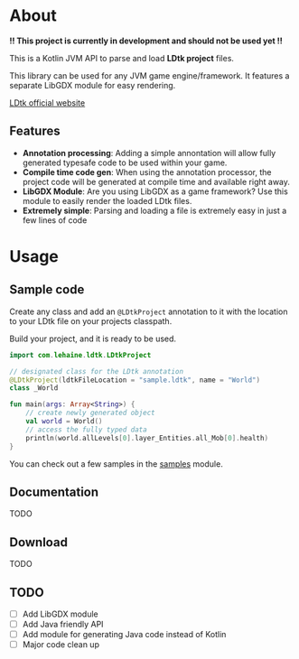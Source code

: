 
# About
**!! This project is currently in development and should not be used yet !!**

This is a Kotlin JVM API to parse and load **LDtk project** files. 

This library can be used for any JVM game engine/framework. It features a separate LibGDX module for easy rendering.

[LDtk official website](https://ldtk.io/)

## Features
- **Annotation processing**: Adding a simple annontation will allow fully generated typesafe code to be used within your game.
- **Compile time code gen**: When using the annotation processor, the project code will be generated at compile time and available right away.
- **LibGDX Module**: Are you using LibGDX as a game framework? Use this module to easily render the loaded LDtk files.
- **Extremely simple**: Parsing and loading a file is extremely easy in just a few lines of code


# Usage
## Sample code
Create any class and add an `@LDtkProject` annotation to it with the location to your LDtk file on your projects classpath.

Build your project, and it is ready to be used.
```Kotlin
import com.lehaine.ldtk.LDtkProject

// designated class for the LDtk annotation
@LDtkProject(ldtkFileLocation = "sample.ldtk", name = "World")
class _World

fun main(args: Array<String>) {
    // create newly generated object
    val world = World()
    // access the fully typed data
    println(world.allLevels[0].layer_Entities.all_Mob[0].health)
}
```

You can check out a few samples in the [samples](samples) module.

## Documentation

TODO

## Download

TODO

## TODO

- [ ] Add LibGDX module
- [ ] Add Java friendly API
- [ ] Add module for generating Java code instead of Kotlin
- [ ] Major code clean up
